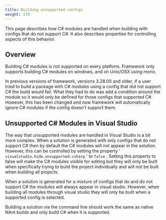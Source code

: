```yaml
---
title: Building unsupported configs
weight: 179
---
```


This page describes how C# modules are handled when building with configs that do not support C#.
It also describes properties for controlling aspects of this behavior.

<a name="overview"></a>
## Overview ##

Building C# modules is not supported on every platform.
Framework only supports building C# modules on windows, and on Unix/OSX using mono.

In previous versions of framework, versions 3.28.00 and older, if a user tried to build a package with C# modules using a config that did not support C# the build would fail.
What they had to do was add a condition around the module so it would only be defined for those configs that supported C#.
However, this has been changed and now framework will automatically ignore C# modules if the config doesn&#39;t support them.

<a name="visualstudio"></a>
## Unsupported C# Modules in Visual Studio ##

The way that unsupported modules are handled in Visual Studio is a bit more complex.
When a solution is generated with only configs that do not support C# then by default the C# modules will not appear in the solution.
However, this can be controlled by setting the property &#39; `visualstudio.hide.unsupported.csharp` &#39; to  `false` .
Setting this property to false will make the C# modules visible for editing
but they will only be built when specifically trying to build the project individually
and will not be built when building all projects.

When a solution is generated for a mixture of configs that do and do not support C# the modules will always appear in visual studio.
However, when building all modules through visual studio they will only be built when a supported config is selected.

Building a solution via the command line should work the same as native NAnt builds and only build C# when it is supported.

